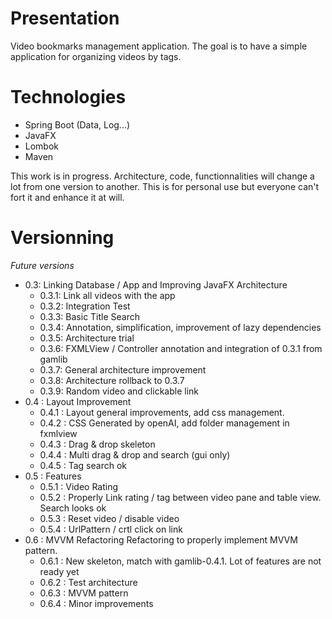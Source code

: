 # Presentation

Video bookmarks management application. The goal is to have a simple application for organizing videos by tags.

# Technologies
  - Spring Boot (Data, Log...)
  - JavaFX
  - Lombok
  - Maven

This work is in progress. Architecture, code, functionnalities will change a lot from one version to another. This is for personal use but everyone can't fort it and enhance it at will.

# Versionning
*Future versions*

- 0.3: Linking Database / App and Improving JavaFX Architecture
  - 0.3.1: Link all videos with the app
  - 0.3.2: Integration Test
  - 0.3.3: Basic Title Search
  - 0.3.4: Annotation, simplification, improvement of lazy dependencies
  - 0.3.5: Architecture trial
  - 0.3.6: FXMLView / Controller annotation and integration of 0.3.1 from gamlib
  - 0.3.7: General architecture improvement
  - 0.3.8: Architecture rollback to 0.3.7
  - 0.3.9: Random video and clickable link
- 0.4 : Layout Improvement
  - 0.4.1 : Layout general improvements, add css management.
  - 0.4.2 : CSS Generated by openAI, add folder management in fxmlview
  - 0.4.3 : Drag & drop skeleton
  - 0.4.4 : Multi drag & drop and search (gui only)
  - 0.4.5 : Tag search ok
- 0.5 : Features
  - 0.5.1 : Video Rating
  - 0.5.2 : Properly Link rating / tag between video pane and table view. Search looks ok
  - 0.5.3 : Reset video / disable video
  - 0.5.4 : UrlPattern / crtl click on link
- 0.6 : MVVM Refactoring
		Refactoring to properly implement MVVM pattern.
  - 0.6.1 : New skeleton, match with gamlib-0.4.1. Lot of features are not ready yet
  - 0.6.2 : Test architecture
  - 0.6.3 : MVVM pattern
  - 0.6.4 : Minor improvements


